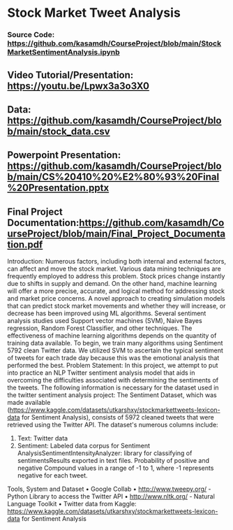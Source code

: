 # Stock Market Tweet Analysis

### Source Code: https://github.com/kasamdh/CourseProject/blob/main/StockMarketSentimentAnalysis.ipynb
## Video Tutorial/Presentation: https://youtu.be/Lpwx3a3o3X0
## Data: https://github.com/kasamdh/CourseProject/blob/main/stock_data.csv
## Powerpoint Presentation: https://github.com/kasamdh/CourseProject/blob/main/CS%20410%20%E2%80%93%20Final%20Presentation.pptx
## Final Project Documentation:https://github.com/kasamdh/CourseProject/blob/main/Final_Project_Documentation.pdf

Introduction:
Numerous factors, including both internal and external factors, can affect and move the stock market. Various data mining techniques are frequently employed to address this problem. Stock prices change instantly due to shifts in supply and demand. On the other hand, machine learning will offer a more precise, accurate, and logical method for addressing stock and market price concerns. A novel approach to creating simulation models that can predict stock market movements and whether they will increase, or decrease has been improved using ML algorithms. Several sentiment analysis studies used Support vector machines (SVM), Naive Bayes regression, Random Forest Classifier, and other techniques. The effectiveness of machine learning algorithms depends on the quantity of training data available.  To begin, we train many algorithms using Sentiment 5792 clean Twitter data. We utilized SVM to ascertain the typical sentiment of tweets for each trade day because this was the emotional analysis that performed the best.
Problem Statement:
In this project, we attempt to put into practice an NLP Twitter sentiment analysis model that aids in overcoming the difficulties associated with determining the sentiments of the tweets. The following information is necessary for the dataset used in the twitter sentiment analysis project:
The Sentiment Dataset, which was made available (https://www.kaggle.com/datasets/utkarshxy/stockmarkettweets-lexicon-data for Sentiment Analysis), consists of 5972 cleaned tweets that were retrieved using the Twitter API. The dataset's numerous columns include:
1.	Text:  Twitter data
2.	Sentiment: Labeled data corpus for Sentiment AnalysisSentimentIntensityAnalyzer: library for classifying of sentimentsResults exported in text files. Probability of positive and negative Compound values in a range of -1 to 1, where -1 represents negative for each tweet.

Tools, System and Dataset
•	Google Collab
•	http://www.tweepy.org/ - Python Library to access the Twitter API 
•	http://www.nltk.org/ - Natural Language Toolkit
•	Twitter data from Kaggle: https://www.kaggle.com/datasets/utkarshxy/stockmarkettweets-lexicon-data for Sentiment Analysis


